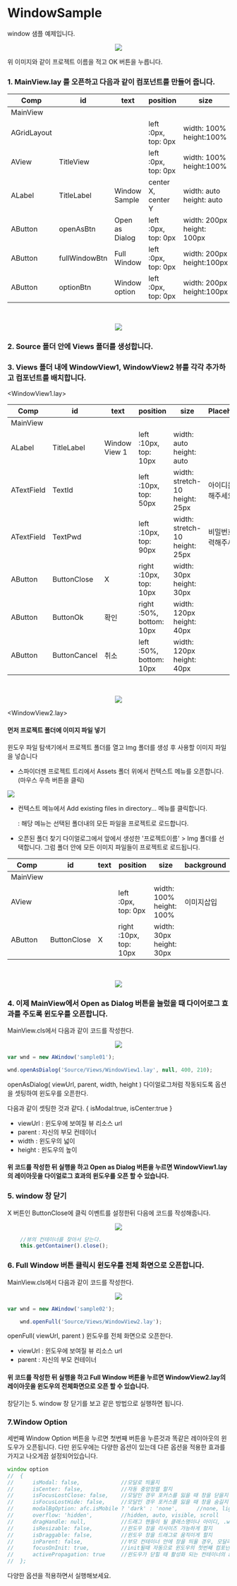 # WindowSample

window 샘플 예제입니다.

<center>

![](./img/window01.png)

</center>

위 이미지와 같이 프로젝트 이름을 적고 OK 버튼을 누릅니다.

### 1. MainView.lay 를 오픈하고 다음과 같이 컴포넌트를 만들어 줍니다.

|Comp|id|text|position|size|Property
|----|--|----|---------------|-------------|-----------|
|MainView||||
|AGridLayout|||left :0px, top: 0px	|width: 100% height:100%|Rows:4 Cols:1 Cellheight:10%,30%,30%,30%|
|AView|TitleView||left :0px, top: 0px|width: 100% height:100%|
|ALabel|TitleLabel|Window Sample|center X, center Y|width: auto height: auto|
|AButton|openAsBtn|Open as Dialog|left :0px, top: 0px|width: 200px height: 100px|Col H-Align: center, Col V-Align:middle
|AButton|fullWindowBtn|Full Window|left :0px, top: 0px|width: 200px height:100px|Col H-Align: center, Col V-Align:middle
|AButton|optionBtn|Window option|left :0px, top: 0px|width: 200px height:100px|Col H-Align: center, Col V-Align:middle

<br>

<center>

![](./img/window02.png)

</center>


### 2. Source 폴더 안에 Views 폴더를 생성합니다.

### 3.  Views 폴더 내에 WindowView1, WindowView2 뷰를 각각 추가하고 컴포넌트를 배치합니다.

<WindowView1.lay>

|Comp|id|text|position|size|Placeholder|
|----|--|----|---------------|-------------|----------------|
|MainView||||
|ALabel|TitleLabel|Window View 1|left :10px, top: 10px|width: auto height: auto|
|ATextField|TextId||left :10px, top: 50px|width: stretch-10 height: 25px|아이디를 입력해주세요.
|ATextField|TextPwd||left :10px, top: 90px|width: stretch-10 height: 25px|비밀번호를 입력해주세요.
|AButton|ButtonClose|X|right :10px, top: 10px|width: 30px height: 30px|
|AButton|ButtonOk|확인|right :50%, bottom: 10px|width: 120px height: 40px||
|AButton|ButtonCancel|취소|left :50%, bottom: 10px|width: 120px height: 40px||

<br>

<center>

![](./img/window03.png)

</center>



<WindowView2.lay>

#### 먼저  프로젝트 폴더에 이미지 파일 넣기

윈도우 파일 탐색기에서 프로젝트 폴더를 열고 Img 폴더를 생성 후 사용할 이미지 파일을 넣습니다<br>

 *  스파이더젠 프로젝트 트리에서 Assets 폴더 위에서 컨텍스트 메뉴를 오픈합니다.(마우스 우측 버튼을 클릭)<br>

 <img src="../Ⅱ. 스파이더젠 컴포넌트/img/img1.png" >
 
 <br>

 * 컨텍스트 메뉴에서 Add existing files in directory... 메뉴를 클릭합니다. 
   
   :  해당 메뉴는 선택된 폴더내의 모든 파일을 프로젝트로 로드합니다.
   
* 오픈된 폴더 찾기 다이얼로그에서 앞에서 생성한 '프로젝트이름' > Img 폴더를 선택합니다. 그럼 폴더 안에 모든 이미지 파일들이 프로젝트로 로드됩니다.

|Comp|id|text|position|size|background|
|----|--|----|---------------|-------------|----------------|
|MainView||||
|AView|||left :0px, top: 0px|width: 100% height: 100%|이미지삽입|
|AButton|ButtonClose|X|right :10px, top: 10px|width: 30px height: 30px||

<br>

<center>

![](./img/window04.png)

</center>


### 4. 이제 MainView에서 Open as Dialog 버튼을 눌렀을 때 다이어로그 효과를 주도록 윈도우를 오픈합니다.

MainView.cls에서 다음과 같이 코드를 작성한다.

<center>

![](./img/window05.png)

</center>


```javascript
var wnd = new AWindow('sample01');

wnd.openAsDialog('Source/Views/WindowView1.lay', null, 400, 210);
```

openAsDialog( viewUrl, parent, width, height )
다이얼로그처럼 작동되도록 옵션을 셋팅하여 윈도우를 오픈한다.

다음과 같이 셋팅한 것과 같다. { isModal:true, isCenter:true }

* viewUrl : 윈도우에 보여질 뷰 리소스 url
* parent : 자신의 부모 컨테이너
* width : 윈도우의 넓이
* height : 윈도우의 높이

#### 위 코드를 작성한 뒤 실행을 하고 Open as Dialog 버튼을 누르면 WindowView1.lay의 레이아웃을 다이얼로그 효과의 윈도우를 오픈 할 수 있습니다.

### 5. window 창 닫기

X 버튼인 ButtonClose에 클릭 이벤트를 설정한뒤 다음에 코드를 작성해줍니다.

<center>

![](./img/window07.png)

</center>

```javascript
    //뷰의 컨테이너를 찾아서 닫는다.
	this.getContainer().close();
```


### 6. Full Window 버튼 클릭시 윈도우를 전체 화면으로 오픈합니다.

MainView.cls에서 다음과 같이 코드를 작성한다.

<center>

![](./img/window06.png)

</center>

```javascript
var wnd = new AWindow('sample02');

	wnd.openFull('Source/Views/WindowView2.lay');
```

openFull( viewUrl, parent )
윈도우를 전체 화면으로 오픈한다.

* viewUrl : 윈도우에 보여질 뷰 리소스 url
* parent : 자신의 부모 컨테이너

#### 위 코드를 작성한 뒤 실행을 하고 Full Window 버튼을 누르면 WindowView2.lay의 레이아웃을 윈도우의 전체화면으로 오픈 할 수 있습니다.

창닫기는 5. window 창 닫기를 보고 같은 방법으로 실행하면 됩니다.

### 7.Window Option 

세번째 Window Option 버튼을 누르면 첫번째 버튼을 누른것과 똑같은 레이아웃의 윈도우가 오픈됩니다. 다만 윈도우에는 다양한 옵션이 있는데 다른 옵션을 적용한 효과를 가지고 나오게끔 설정되어있습니다. 

```javascript
window option 
//	{
//		isModal: false,				//모달로 띄울지
//		isCenter: false,			//자동 중앙정렬 할지
//		isFocusLostClose: false,	//모달인 경우 포커스를 잃을 때 창을 닫을지
//		isFocusLostHide: false,		//모달인 경우 포커스를 잃을 때 창을 숨길지
//		modalBgOption: afc.isMobile ? 'dark' : 'none',		//none, light, dark 모달인 경우 배경을 어둡기 정도
//		overflow: 'hidden',			//hidden, auto, visible, scroll
//		dragHandle: null,			//드래그 핸들이 될 클래스명이나 아이디, .windowHandle or #windowHandle
//		isResizable: false,			//윈도우 창을 리사이즈 가능하게 할지
//		isDraggable: false,			//윈도우 창을 드래그로 움직이게 할지
//		inParent: false,			//부모 컨테이너 안에 창을 띄울 경우, 모달리스(isModal:false)이고 부모를 클릭해도 항상 부모보다 위에 보이게 하려면 이 값을 true 로 셋팅해야 한다.
//		focusOnInit: true,			//init될때 자동으로 윈도우의 첫번째 컴포넌트(tabIndex기준)에 포커스
//		activePropagation: true		//윈도우가 닫힐 때 활성화 되는 컨테이너의 active 호출여부(onWillActive, onActive, onActiveDone)
//	};
```

다양한 옵션을 적용하면서 실행해보세요.